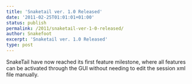 ```yaml
---
title: 'Snaketail ver. 1.0 Released'
date: '2011-02-25T01:01:01+01:00'
status: publish
permalink: /2011/snaketail-ver-1-0-released/
author: Snakefoot
excerpt: 'Snaketail ver. 1.0 Released'
type: post
---
```

SnakeTail have now reached its first feature milestone, where all features can be activated through the GUI without needing to edit the session xml file manually.